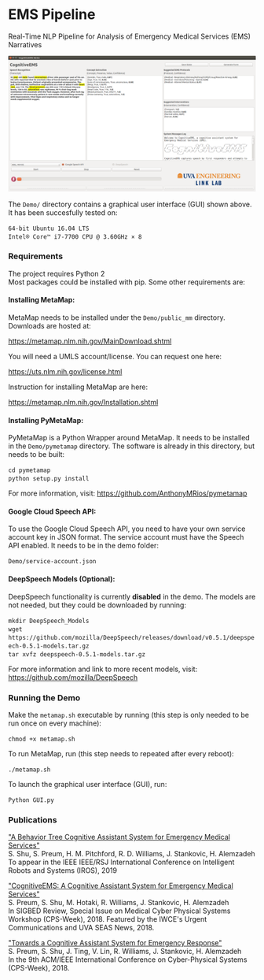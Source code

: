 # EMS Pipeline
Real-Time NLP Pipeline for Analysis of Emergency Medical Services (EMS) Narratives

![GUI](ETC/GUI.png)

The `Demo/` directory contains a graphical user interface (GUI) shown above. It has been succesfully tested on:

`64-bit Ubuntu 16.04 LTS`  
`Intel® Core™ i7-7700 CPU @ 3.60GHz × 8`

### Requirements
The project requires Python 2  
Most packages could be installed with pip. Some other requirements are:

#### Installing MetaMap:
MetaMap needs to be installed under the `Demo/public_mm` directory. Downloads are hosted at:

<https://metamap.nlm.nih.gov/MainDownload.shtml>

You will need a UMLS account/license. You can request one here: 

<https://uts.nlm.nih.gov/license.html>

Instruction for installing MetaMap are here: 

<https://metamap.nlm.nih.gov/Installation.shtml>

#### Installing PyMetaMap:
PyMetaMap is a Python Wrapper around MetaMap. It needs to be installed in the `Demo/pymetamap` directory. The software is already in this directory, but needs to be built:

`cd pymetamap`  
`python setup.py install`

For more information, visit: <https://github.com/AnthonyMRios/pymetamap>

#### Google Cloud Speech API:
To use the Google Cloud Speech API, you need to have your own service account key in JSON format. The service account must have the Speech API enabled. It needs to be in the demo folder: 

`Demo/service-account.json`

#### DeepSpeech Models (Optional):

DeepSpeech functionality is currently **disabled** in the demo. The models are not needed, but they could be downloaded by running:

`mkdir DeepSpeech_Models`  
`wget https://github.com/mozilla/DeepSpeech/releases/download/v0.5.1/deepspeech-0.5.1-models.tar.gz`  
`tar xvfz deepspeech-0.5.1-models.tar.gz`

For more information and link to more recent models, visit: <https://github.com/mozilla/DeepSpeech>

### Running the Demo

Make the `metamap.sh` executable by running (this step is only needed to be run once on every machine):

`chmod +x metamap.sh`

To run MetaMap, run (this step needs to repeated after every reboot):

`./metamap.sh`

To launch the graphical user interface (GUI), run:

`Python GUI.py`

### Publications

["A Behavior Tree Cognitive Assistant System for Emergency Medical Services"](http://faculty.virginia.edu/alemzadeh/papers/IROS2019.pdf)  
S. Shu, S. Preum, H. M. Pitchford, R. D. Williams, J. Stankovic, H. Alemzadeh  
To appear in the IEEE IEEE/RSJ International Conference on Intelligent Robots and Systems (IROS), 2019

["CognitiveEMS: A Cognitive Assistant System for Emergency Medical Services"](http://faculty.virginia.edu/alemzadeh/papers/MEDCPS_2018.pdf)  
S. Preum, S. Shu, M. Hotaki, R. Williams, J. Stankovic, H. Alemzadeh  
In SIGBED Review, Special Issue on Medical Cyber Physical Systems Workshop (CPS-Week), 2018.
 Featured by the IWCE's Urgent Communications and UVA SEAS News, 2018.
 
["Towards a Cognitive Assistant System for Emergency Response"](http://faculty.virginia.edu/alemzadeh/papers/ICCPS_Poster_2018.pdf)  
S. Preum, S. Shu, J. Ting, V. Lin, R. Williams, J. Stankovic, H. Alemzadeh  
In the 9th ACM/IEEE International Conference on Cyber-Physical Systems (CPS-Week), 2018.

